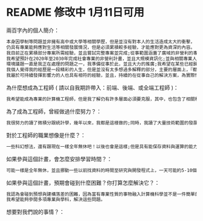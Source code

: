 # README 修改中 1月11日可用

兩百字內的個人簡介：
```markdown
本身因學制等問題並非擁有高中或大學等相關學歷，但是並沒有對本人的生活造成太大的衝擊，
仍具有專業能夠應對生活等相關發展情況，但是必須累積較多經驗，才能應對更為資深的內容。
我目前正在累積部分專案所需經驗，並且嘗試完整專案並完成;從事範圍涵蓋了廣域的非營利的專業範圍，並為醫學專業人員，
我希望預計在2020年至2030年完成社會專業的非營利計畫，並且大規模資訊化;並與相關專業人士一同推廣，完成個人在社會學領域多年的專業，
環境議題一直是我正在處理的問題之一，我準備從事於此，並且大力的推廣;我希望在某些已經歸劃的區域於2030以前完成抗全球暖化或熱島效應，
我個人覺得我的經歷是一段精彩的人生，但是並沒有太多想過多解釋的部分，主要的層面上，『都不會偏離醫學跟教育』，
我屬於可持續發揮影響力的人也具有相符的經驗，並且，持續的在從事自己的解決方案，為實際情況解決問題。
```

為什麼想成為工程師 ( 請以自我期許帶入：前端、後端、或全端工程師 )：
```markdown
我希望能成為專業的計算機工程師，但是我了解仍有許多層面必須要克服，其中，也包含了相關科學，希望能夠同時學習突與突破。
```
為了成為工程師，曾經做過什麼努力？：
```markdown
我很努力的讀了微積分跟統計學，幾年以來，我都是這樣做的;同時，我讀了大量技術範圍的發展，預想自己能夠從事的範圍。
```
對於工程師的職業想像是什麼？：
```markdown
一些科幻想法，還有跟現在一樣全年無休吧！以後也會是這樣;但是具有能保存資料與運算的能力。
```
如果參與這個計畫，會怎麼安排學習時間？：
```markdown
可能一樣是全年無休，並且挪動一些以前找資料的時間至研究與開發程式上，一天可能約5-10個小時。
```
如果參與這個計畫，預期會碰到什麼困難？你打算怎麼解決它？：
```markdown
我認為會碰到預想與建構落差的困難，因為富有專業性質的事物融入計算機科學並不是一件簡單的事情。
我希望能夠參閱多項專業與學科，解決這些問題。
```
想要對我們說的事情？：
```markdown

```


